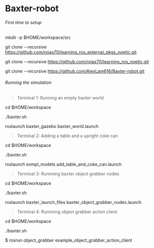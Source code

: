 # Baxter-robot

###### First time to setup

mkdir -p $HOME/workspace/src

git clone --recursive https://github.com/rojas70/learning_ros_external_pkgs_noetic.git

git clone --recursive https://github.com/rojas70/learning_ros_noetic.git

git clone --recursive https://github.com/AlexLam616/Baxter-robot.git

###### Running the simulation
> Terminal 1: Running an empty baxter world

cd $HOME/workspace

./baxter.sh

roslaunch baxter_gazebo baxter_world.launch


> Terminal 2: Adding a table and a upright coke can

cd $HOME/workspace

./baxter.sh

roslaunch exmpl_models add_table_and_coke_can.launch


> Terminal 3: Runnning baxter object grabber nodes

cd $HOME/workspace

./baxter.sh

roslaunch baxter_launch_files baxter_object_grabber_nodes.launch


> Terminal 4: Runnning object grabber action client

cd $HOME/workspace

./baxter.sh

$ rosrun object_grabber example_object_grabber_action_client
